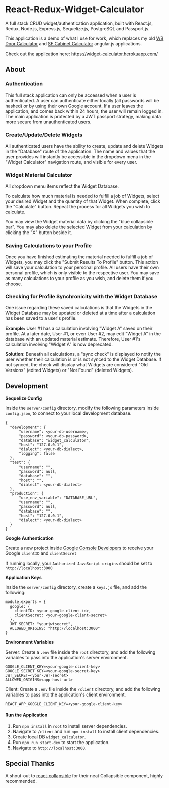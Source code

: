 # React-Redux-Widget-Calculator
A full stack CRUD widget/authentication application, built with React.js, Redux, Node.js, Express.js, Sequelize.js, PostgreSQL and Passport.js.

This application is a demo of what I use for work, which replaces my old [WB Door Calculator](https://github.com/MikeM711/WB-Door-Calculator) and [SF Cabinet Calculator](https://github.com/MikeM711/SF-Cabinet-Calculator) angular.js applications.  

Check out the application here: https://widget-calculator.herokuapp.com/

## About ##

### Authentication ###

This full stack application can only be accessed when a user is authenticated.  A user can authenticate either locally (all passwords will be hashed) or by using their own Google account. If a user leaves the application, and comes back within 24 hours, the user will remain logged in. The main application is protected by a JWT passport strategy, making data more secure from unauthenticated users. 

### Create/Update/Delete Widgets ###

All authenticated users have the ability to create, update and delete Widgets in the "Database" route of the application. The name and values that the user provides will instantly be accessible in the dropdown menu in the "Widget Calculator" navigation route, and visible for every user.

### Widget Material Calculator ###

All dropdown menu items reflect the Widget Database.

To calculate how much material is needed to fulfill a job of Widgets, select your desired Widget and the quantity of that Widget. When complete, click the "Calculate" button. Repeat the process for all Widgets you wish to calculate.

You may view the Widget material data by clicking the "blue collapsible bar". You may also delete the selected Widget from your calculation by clicking the "X" button beside it.

### Saving Calculations to your Profile ###

Once you have finished estimating the material needed to fulfill a job of Widgets, you may click the "Submit Results To Profile" button. This action will save your calculation to your personal profile.  All users have their own personal profile, which is only visible to the respective user. You may save as many calculations to your profile as you wish, and delete them if you choose.

### Checking for Profile Synchronicity with the Widget Database ###

One issue regarding these saved calculations is that the Widgets in the Widget Database may be updated or deleted at a time after a calculation has been saved to a user's profile.  

**Example:** User #1 has a calculation involving "Widget A" saved on their profile. At a later date, User #1, or even User #2, may edit "Widget A" in the database with an updated material estimate.  Therefore, User #1's calculation involving "Widget A" is now deprecated.

**Solution:** Beneath all calculations, a "sync check" is displayed to notify the user whether their calculation is or is not synced to the Widget Database.  If not synced, the check will display what Widgets are considered "Old Versions" (edited Widgets) or "Not Found" (deleted Widgets). 

## Development ##

**Sequelize Config**

Inside the `server/config` directory, modify the following parameters inside `config.json`, to connect to your local development database.

```
{
  "development": {
      "username": <your-db-username>,
      "password": <your-db-password>,
      "database": "widget_calculator",
      "host": "127.0.0.1",
      "dialect": <your-db-dialect>,
      "logging": false
  },
  "test": {
      "username": "",
      "password": null,
      "database": "",
      "host": "",
      "dialect": <your-db-dialect>
  },
  "production": {
      "use_env_variable": "DATABASE_URL",
      "username": "",
      "password": null,
      "database": "",
      "host": "127.0.0.1",
      "dialect": <your-db-dialect>
  }
}
```

**Google Authentication**

Create a new project inside [Google Console Developers](https://console.developers.google.com/) to receive your Google `clientID` and `clientSecret`

If running locally, your `Authorized JavaScript origins` should be set to `http://localhost:3000` 

**Application Keys**

Inside the `server/config` directory, create a `keys.js` file, and add the following:

```
module.exports = {
  google: {
    clientID: <your-google-client-id>,
    clientSecret: <your-google-client-secret>
  },
  JWT_SECRET: "yourjwtsecret",
  ALLOWED_ORIGINS: "http://localhost:3000"
}
```

**Environment Variables**

Server: Create a `.env` file inside the `root` directory, and add the following variables to pass into the application's server environment.

```
GOOGLE_CLIENT_KEY=<your-google-client-key>
GOOGLE_SECRET_KEY=<your-google-secret-key>
JWT_SECRET=<your-JWT-secret>
ALLOWED_ORIGINS=<app-host-url>
```

Client: Create a `.env` file inside the `/client` directory, and add the following variables to pass into the application's client environment.

```
REACT_APP_GOOGLE_CLIENT_KEY=<your-google-client-key>
```

#### Run the Application

1. Run `npm install` in `root` to install server dependencies.
2. Navigate to `/client` and run `npm install` to install client dependencies.
2. Create local DB `widget_calculator`.
3. Run `npm run start-dev` to start the application.
4. Navigate to `http://localhost:3000`.

## Special Thanks ##

A shout-out to [react-collapsible](https://github.com/glennflanagan/react-collapsible) for their neat Collapsible component, highly recommended.
